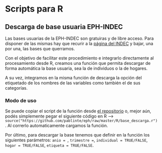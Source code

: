 # Scripts para R

## Descarga de base usuaria EPH-INDEC
Las bases usuarias de la EPH-INDEC son gratuiras y de libre acceso. Para disponer de las mismas hay que recurir a la [página del INDEC](https://www.indec.gob.ar/) y bajar, una por una, las bases que querramos.

Con el objetivo de facilitar este procedimiento e integrarlo directamente al procesamiento desde R, creamos una función que permita
descargar de forma automática la base usuaria, sea la de individuos o la de hogares.

A su vez, integramos en la misma función de descarga la opción del etiquetado de los nombres de las variables como también el de sus  categorías.

### Modo de uso
Se puede copiar el script de la función desde [el repositorio](https://github.com/pablinte/eph/raw/master/R/base_descarga.r) o, mejor aún, podés simplemente pegar el siguiente código en R --> `source("https://github.com/pablinte/eph/raw/master/R/base_descarga.r")`. Al correrlo automaticamente cargamos la función.

Por último, para descargar la base tenemos que definir en la función los siguientes parámetros:
`anio = `,
`trimestre =`,
`individual = TRUE/FALSE`,
`hogar = TRUE/FALSE`,
`etiqueta = TRUE/FALSE`.

